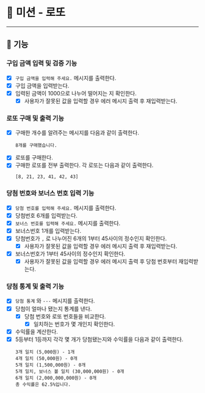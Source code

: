 # 🎰  미션 - 로또

---

## 📮 기능

### 구입 금액 입력 및 검증 기능
- [X] `구입 금액을 입력해 주세요.` 메시지를 출력한다.
- [X] 구입 금액을 입력받는다.
- [X] 입력된 금액이 1000으로 나누어 떨어지는 지 확인한다.
  - [X] 사용자가 잘못된 값을 입력할 경우 에러 메시지 출력 후 재입력받는다.

### 로또 구매 및 출력 기능
- [X] 구매한 개수를 알려주는 메시지를 다음과 같이 출력한다. <br>
  ```
  8개를 구매했습니다.
  ```
- [X] 로또를 구매한다.
- [X] 구매한 로또를 전부 출력한다. 각 로또는 다음과 같이 출력한다. <br>
  ```
  [8, 21, 23, 41, 42, 43] 
  ```

### 당첨 번호와 보너스 번호 입력 기능
- [X] `당첨 번호를 입력해 주세요.` 메시지를 출력한다.
- [X] 당첨번호 6개를 입력받는다.
- [X] `보너스 번호를 입력해 주세요.` 메시지를 출력한다.
- [X] 보너스번호 1개를 입력받는다.
- [X] 당첨번호가 `,` 로 나누어진 6개의 1부터 45사이의 정수인지 확인한다.
  - [X] 사용자가 잘못된 값을 입력할 경우 에러 메시지 출력 후 재입력받는다.
- [X] 보너스번호가 1부터 45사이의 정수인지 확인한다.
  - [X] 사용자가 잘못된 값을 입력할 경우 에러 메시지 출력 후 당첨 번호부터 재입력받는다.

### 당첨 통계 및 출력 기능
- [X] `당첨 통계` 와 `---` 메시지를 출력한다.
- [X] 당첨이 얼마나 됐는지 통계를 낸다.
  - [X] 당첨 번호와 로또 번호들을 비교한다.
    - [X] 일치하는 번호가 몇 개인지 확인한다.
- [X] 수익률을 계산한다.
- [X] 5등부터 1등까지 각각 몇 개가 당첨됐는지와 수익률을 다음과 같이 출력한다. <br>
  ```
  3개 일치 (5,000원) - 1개
  4개 일치 (50,000원) - 0개
  5개 일치 (1,500,000원) - 0개
  5개 일치, 보너스 볼 일치 (30,000,000원) - 0개
  6개 일치 (2,000,000,000원) - 0개
  총 수익률은 62.5%입니다.
  ```